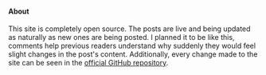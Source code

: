 #### About

This site is completely open source. The posts are live and being updated as
naturally as new ones are being posted. I planned it to be like this, comments
help previous readers understand why suddenly they would feel slight changes in
the post's content. Additionally, every change made to the site can be seen in
the
[official GitHub repository](https://github.com/CarcajadaArtificial/stale-city).
